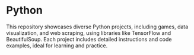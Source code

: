 # Python
This repository showcases diverse Python projects, including games, data visualization, and web scraping, using libraries like TensorFlow and BeautifulSoup. Each project includes detailed instructions and code examples, ideal for learning and practice.
